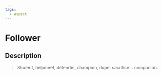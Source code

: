 ```yaml
---
tags:
  - aspect
---
```


# Follower

## Description

> Student, helpmeet, defender, champion, dupe, sacrifice... companion.